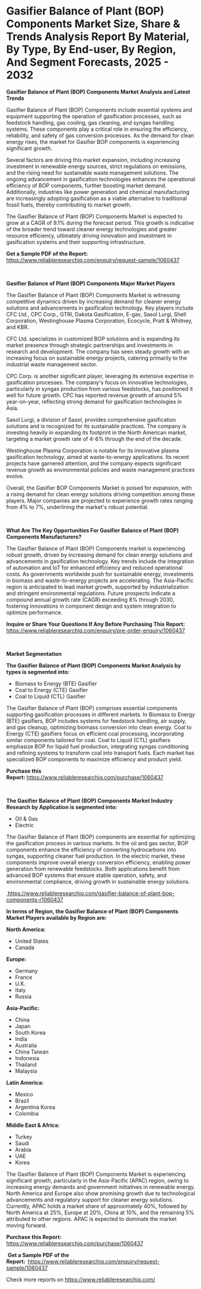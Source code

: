 <p><h1>Gasifier Balance of Plant (BOP) Components Market Size, Share & Trends Analysis Report By Material, By Type, By End-user, By Region, And Segment Forecasts, 2025 - 2032</h1></p><p><strong>Gasifier Balance of Plant (BOP) Components Market Analysis and Latest Trends</strong></p>
<p><p>Gasifier Balance of Plant (BOP) Components include essential systems and equipment supporting the operation of gasification processes, such as feedstock handling, gas cooling, gas cleaning, and syngas handling systems. These components play a critical role in ensuring the efficiency, reliability, and safety of gas conversion processes. As the demand for clean energy rises, the market for Gasifier BOP components is experiencing significant growth.</p><p>Several factors are driving this market expansion, including increasing investment in renewable energy sources, strict regulations on emissions, and the rising need for sustainable waste management solutions. The ongoing advancement in gasification technologies enhances the operational efficiency of BOP components, further boosting market demand. Additionally, industries like power generation and chemical manufacturing are increasingly adopting gasification as a viable alternative to traditional fossil fuels, thereby contributing to market growth.</p><p>The Gasifier Balance of Plant (BOP) Components Market is expected to grow at a CAGR of 9.1% during the forecast period. This growth is indicative of the broader trend toward cleaner energy technologies and greater resource efficiency, ultimately driving innovation and investment in gasification systems and their supporting infrastructure.</p></p>
<p><strong>Get a Sample PDF of the Report:&nbsp;</strong> <a href="https://www.reliableresearchiq.com/enquiry/request-sample/1060437?utm_campaign=2757&utm_medium=2&utm_source=Github&utm_content=ia&utm_term=22032025&utm_id=gasifier-balance-of-plant-bop-components">https://www.reliableresearchiq.com/enquiry/request-sample/1060437</a></p>
<p>&nbsp;</p>
<p><strong>Gasifier Balance of Plant (BOP) Components Major Market Players</strong></p>
<p><p>The Gasifier Balance of Plant (BOP) Components Market is witnessing competitive dynamics driven by increasing demand for cleaner energy solutions and advancements in gasification technology. Key players include CFC Ltd., CPC Corp., GTRI, Dakota Gasification, E-gas, Sasol Lurgi, Shell Corporation, Westinghouse Plasma Corporation, Ecocycle, Pratt & Whitney, and KBR.</p><p>CFC Ltd. specializes in customized BOP solutions and is expanding its market presence through strategic partnerships and investments in research and development. The company has seen steady growth with an increasing focus on sustainable energy projects, catering primarily to the industrial waste management sector.</p><p>CPC Corp. is another significant player, leveraging its extensive expertise in gasification processes. The company's focus on innovative technologies, particularly in syngas production from various feedstocks, has positioned it well for future growth. CPC has reported revenue growth of around 5% year-on-year, reflecting strong demand for gasification technologies in Asia.</p><p>Sasol Lurgi, a division of Sasol, provides comprehensive gasification solutions and is recognized for its sustainable practices. The company is investing heavily in expanding its footprint in the North American market, targeting a market growth rate of 4-6% through the end of the decade.</p><p>Westinghouse Plasma Corporation is notable for its innovative plasma gasification technology, aimed at waste-to-energy applications. Its recent projects have garnered attention, and the company expects significant revenue growth as environmental policies and waste management practices evolve.</p><p>Overall, the Gasifier BOP Components Market is poised for expansion, with a rising demand for clean energy solutions driving competition among these players. Major companies are projected to experience growth rates ranging from 4% to 7%, underlining the market's robust potential.</p></p>
<p>&nbsp;</p>
<p><strong>What Are The Key Opportunities For Gasifier Balance of Plant (BOP) Components Manufacturers?</strong></p>
<p><p>The Gasifier Balance of Plant (BOP) Components market is experiencing robust growth, driven by increasing demand for clean energy solutions and advancements in gasification technology. Key trends include the integration of automation and IoT for enhanced efficiency and reduced operational costs. As governments worldwide push for sustainable energy, investments in biomass and waste-to-energy projects are accelerating. The Asia-Pacific region is anticipated to lead market growth, supported by industrialization and stringent environmental regulations. Future prospects indicate a compound annual growth rate (CAGR) exceeding 8% through 2030, fostering innovations in component design and system integration to optimize performance.</p></p>
<p><strong>Inquire or Share Your Questions If Any Before Purchasing This Report:</strong> <a href="https://www.reliableresearchiq.com/enquiry/pre-order-enquiry/1060437?utm_campaign=2757&utm_medium=2&utm_source=Github&utm_content=ia&utm_term=22032025&utm_id=gasifier-balance-of-plant-bop-components">https://www.reliableresearchiq.com/enquiry/pre-order-enquiry/1060437</a></p>
<p>&nbsp;</p>
<p><strong>Market Segmentation</strong></p>
<p><strong>The Gasifier Balance of Plant (BOP) Components Market Analysis by types is segmented into:</strong></p>
<p><ul><li>Biomass to Energy (BTE) Gasifier</li><li>Coal to Energy (CTE) Gasifier</li><li>Coal to Liquid (CTL) Gasifier</li></ul></p>
<p><p>The Gasifier Balance of Plant (BOP) comprises essential components supporting gasification processes in different markets. In Biomass to Energy (BTE) gasifiers, BOP includes systems for feedstock handling, air supply, and gas cleanup, optimizing biomass conversion into clean energy. Coal to Energy (CTE) gasifiers focus on efficient coal processing, incorporating similar components tailored for coal. Coal to Liquid (CTL) gasifiers emphasize BOP for liquid fuel production, integrating syngas conditioning and refining systems to transform coal into transport fuels. Each market has specialized BOP components to maximize efficiency and product yield.</p></p>
<p><strong>Purchase this Report:&nbsp;</strong><a href="https://www.reliableresearchiq.com/purchase/1060437?utm_campaign=2757&utm_medium=2&utm_source=Github&utm_content=ia&utm_term=22032025&utm_id=gasifier-balance-of-plant-bop-components">https://www.reliableresearchiq.com/purchase/1060437</a></p>
<p>&nbsp;</p>
<p><strong>The Gasifier Balance of Plant (BOP) Components Market Industry Research by Application is segmented into:</strong></p>
<p><ul><li>Oil & Gas</li><li>Electric</li></ul></p>
<p><p>The Gasifier Balance of Plant (BOP) components are essential for optimizing the gasification process in various markets. In the oil and gas sector, BOP components enhance the efficiency of converting hydrocarbons into syngas, supporting cleaner fuel production. In the electric market, these components improve overall energy conversion efficiency, enabling power generation from renewable feedstocks. Both applications benefit from advanced BOP systems that ensure stable operation, safety, and environmental compliance, driving growth in sustainable energy solutions.</p></p>
<p><a href="https://www.reliableresearchiq.com/gasifier-balance-of-plant-bop-components-r1060437?utm_campaign=2757&utm_medium=2&utm_source=Github&utm_content=ia&utm_term=22032025&utm_id=gasifier-balance-of-plant-bop-components">&nbsp;https://www.reliableresearchiq.com/gasifier-balance-of-plant-bop-components-r1060437</a></p>
<p><strong>In terms of Region, the Gasifier Balance of Plant (BOP) Components Market Players available by Region are:</strong></p>
<p>
    <p> <strong> North America: </strong>
        <ul>
            <li>United States</li>
            <li>Canada</li>
        </ul>
        </p> 
    <p> <strong> Europe: </strong>
        <ul>
            <li>Germany</li>
            <li>France</li>
            <li>U.K.</li>
            <li>Italy</li>
            <li>Russia</li>
        </ul>
        </p> 
    <p> <strong> Asia-Pacific: </strong>
        <ul>
            <li>China</li>
            <li>Japan</li>
            <li>South Korea</li>
            <li>India</li>
            <li>Australia</li>
            <li>China Taiwan</li>
            <li>Indonesia</li>
            <li>Thailand</li>
            <li>Malaysia</li>
        </ul>
        </p> 
    <p> <strong> Latin America: </strong>
        <ul>
            <li>Mexico</li>
            <li>Brazil</li>
            <li>Argentina Korea</li>
            <li>Colombia</li>
        </ul>
        </p> 
    <p> <strong> Middle East & Africa: </strong>
        <ul>
            <li>Turkey</li>
            <li>Saudi</li>
            <li>Arabia</li>
            <li>UAE</li>
            <li>Korea</li>
        </ul>
    </p>
    </p>
<p><p>The Gasifier Balance of Plant (BOP) Components Market is experiencing significant growth, particularly in the Asia-Pacific (APAC) region, owing to increasing energy demands and government initiatives in renewable energy. North America and Europe also show promising growth due to technological advancements and regulatory support for cleaner energy solutions. Currently, APAC holds a market share of approximately 40%, followed by North America at 25%, Europe at 20%, China at 10%, and the remaining 5% attributed to other regions. APAC is expected to dominate the market moving forward.</p></p>
<p><strong>Purchase this Report: </strong><a href="https://www.reliableresearchiq.com/purchase/1060437?utm_campaign=2757&utm_medium=2&utm_source=Github&utm_content=ia&utm_term=22032025&utm_id=gasifier-balance-of-plant-bop-components">https://www.reliableresearchiq.com/purchase/1060437</a></p>
<p>&nbsp;<strong>Get a Sample PDF of the Report:&nbsp;&nbsp;</strong><a href="https://www.reliableresearchiq.com/enquiry/request-sample/1060437?utm_campaign=2757&utm_medium=2&utm_source=Github&utm_content=ia&utm_term=22032025&utm_id=gasifier-balance-of-plant-bop-components">https://www.reliableresearchiq.com/enquiry/request-sample/1060437</a></p>
<p><strong></strong></p>
<p>Check more reports on <a href="https://www.reliableresearchiq.com/?utm_campaign=2757&utm_medium=2&utm_source=Github&utm_content=ia&utm_term=22032025&utm_id=gasifier-balance-of-plant-bop-components">https://www.reliableresearchiq.com/</a></p>